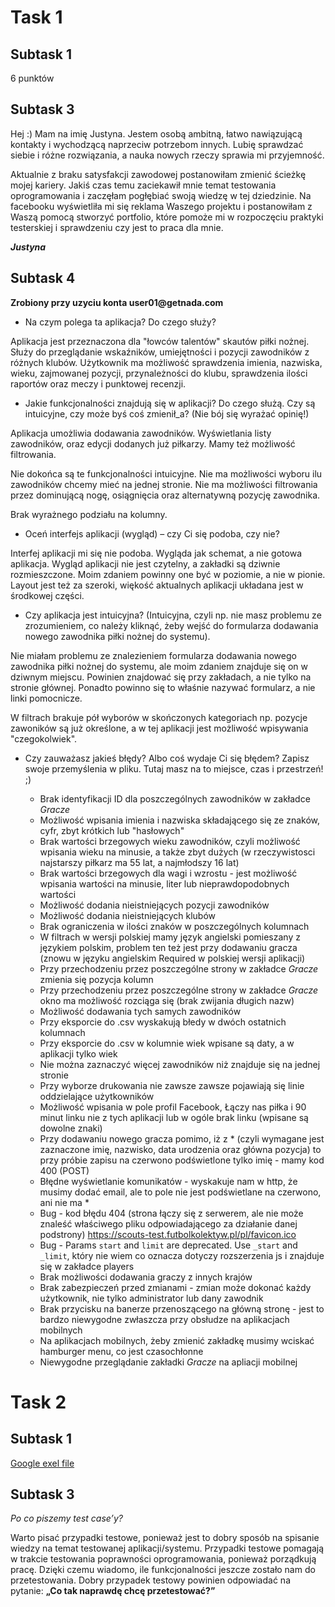 # **Task 1** 

## **Subtask 1** 

6 punktów 


## **Subtask 3** 

Hej :) Mam na imię Justyna. Jestem osobą ambitną, łatwo nawiązującą kontakty i wychodzącą naprzeciw potrzebom innych. Lubię sprawdzać siebie i różne rozwiązania, a nauka nowych rzeczy sprawia mi przyjemność.


Aktualnie z braku satysfakcji zawodowej postanowiłam zmienić ścieżkę mojej kariery. Jakiś czas temu zaciekawił mnie temat testowania oprogramowania i zaczęłam pogłębiać swoją wiedzę w tej dziedzinie. Na facebooku wyświetliła mi się reklama Waszego projektu i postanowiłam z Waszą pomocą stworzyć portfolio, które pomoże mi w rozpoczęciu praktyki testerskiej i sprawdzeniu czy jest to praca dla mnie.


__*Justyna*__ 


## **Subtask 4** 

__Zrobiony przy uzyciu konta user01@getnada.com__

* Na czym polega ta aplikacja? Do czego służy?

Aplikacja jest przeznaczona dla "łowców talentów" skautów piłki nożnej. Służy do przeglądanie wskaźników, umiejętności i pozycji zawodników z różnych klubów. Użytkownik ma możliwość sprawdzenia imienia, nazwiska, wieku, zajmowanej pozycji, przynależności do klubu, sprawdzenia ilości raportów oraz meczy i punktowej recenzji.


* Jakie funkcjonalności znajdują się w aplikacji? Do czego służą. Czy są intuicyjne, czy może byś coś zmienił_a? (Nie bój się wyrażać opinię!)

Aplikacja umożliwia dodawania zawodników. Wyświetlania listy zawodników, oraz edycji dodanych już piłkarzy. Mamy też możliwość filtrowania.

Nie dokońca są te funkcjonalności intuicyjne. Nie ma możliwości wyboru ilu zawodników chcemy mieć na jednej stronie. Nie ma możliwości filtrowania przez dominującą nogę, osiągnięcia oraz alternatywną pozycję zawodnika.

Brak wyrażnego podziału na kolumny.


* Oceń interfejs aplikacji (wygląd) – czy Ci się podoba, czy nie?

Interfej aplikacji mi się nie podoba. Wygląda jak schemat, a nie gotowa aplikacja. Wygląd aplikacji nie jest czytelny, a zakładki są dziwnie rozmieszczone. Moim zdaniem powinny one być w poziomie, a nie w pionie. Layout jest też za szeroki, więkość aktualnych aplikacji układana jest w środkowej części.

* Czy aplikacja jest intuicyjna? (Intuicyjna, czyli np. nie masz problemu ze zrozumieniem, co należy kliknąć, żeby wejść do formularza dodawania nowego zawodnika piłki nożnej do systemu).

Nie miałam problemu ze znalezieniem formularza dodawania nowego zawodnika piłki nożnej do systemu, ale moim zdaniem znajduje się on w dziwnym miejscu. Powinien znajdować się przy zakładach, a nie tylko na stronie głównej. Ponadto powinno się to właśnie nazywać formularz, a nie linki pomocnicze.

W filtrach brakuje pół wyborów w skończonych kategoriach np. pozycje zawoników są już określone, a w tej aplikacji jest możliwość wpisywania "czegokolwiek".


* Czy zauważasz jakieś błędy? Albo coś wydaje Ci się błędem? Zapisz swoje przemyślenia w pliku. Tutaj masz na to miejsce, czas i przestrzeń! ;)

  * Brak identyfikacji ID dla poszczególnych zawodników w zakładce _Gracze_
  * Możliwość wpisania imienia i nazwiska składającego się ze znaków, cyfr, zbyt krótkich lub "hasłowych"
  * Brak wartości brzegowych wieku zawodników, czyli możliwość wpisania wieku na minusie, a także zbyt dużych (w rzeczywistosci najstarszy piłkarz ma 55 lat, a najmłodszy 16 lat)
  * Brak wartości brzegowych dla wagi i wzrostu - jest możliwość wpisania wartości na minusie, liter lub nieprawdopodobnych wartości
  * Możliwość dodania nieistniejących pozycji zawodników
  * Możliwość dodania nieistniejących klubów
  * Brak ograniczenia w ilości znaków w poszczególnych kolumnach
  * W filtrach w wersji polskiej mamy język angielski pomieszany z językiem polskim, problem ten też jest przy dodawaniu gracza (znowu w języku angielskim Required w polskiej wersji aplikacji)
  * Przy przechodzeniu przez poszczególne strony w zakładce _Gracze_ zmienia się pozycja kolumn
  * Przy przechodzeniu przez poszczególne strony w zakładce _Gracze_ okno ma możliwość rozciąga się (brak zwijania długich nazw)
  * Możliwość dodawania tych samych zawodników
  * Przy eksporcie do .csv wyskakują błedy w dwóch ostatnich kolumnach
  * Przy eksporcie do .csv w kolumnie wiek wpisane są daty, a w aplikacji tylko wiek
  * Nie można zaznaczyć więcej zawodników niż znajduje się na jednej stronie
  * Przy wyborze drukowania nie zawsze zawsze pojawiają się linie oddzielające użytkowników
  * Możliwość wpisania w pole profil Facebook, Łączy nas piłka i 90 minut linku nie z tych aplikacji lub w ogóle brak linku (wpisane są dowolne znaki)
  * Przy dodawaniu nowego gracza pomimo, iż z * (czyli wymagane jest zaznaczone imię, nazwisko, data urodzenia oraz główna pozycja) to przy próbie zapisu na czerwono podświetlone tylko imię - mamy kod 400 (POST) 
  * Błędne wyświetlanie komunikatów - wyskakuje nam w http, że musimy dodać email, ale to pole nie jest podświetlane na czerwono, ani nie ma *
  * Bug - kod błędu 404 (strona łączy się z serwerem, ale nie może znaleść właściwego pliku odpowiadającego za działanie danej podstrony) https://scouts-test.futbolkolektyw.pl/pl/favicon.ico
  * Bug - Params `start` and `limit` are deprecated. Use `_start` and `_limit`, który nie wiem co oznacza dotyczy rozszerzenia js i znajduje się w zakładce players
  * Brak możliwości dodawania graczy z innych krajów
  * Brak zabezpieczeń przed zmianami - zmian może dokonać każdy użytkownik, nie tylko administrator lub dany zawodnik
  * Brak przycisku na banerze przenoszącego na główną stronę - jest to bardzo niewygodne zwłaszcza przy obsłudze na aplikacjach mobilnych
  * Na aplikacjach mobilnych, żeby zmienić zakładkę musimy wciskać hamburger menu, co jest czasochłonne
  * Niewygodne przeglądanie zakładki _Gracze_ na apliacji mobilnej


# **Task 2** 

## **Subtask 1** 

[Google exel file](http://[github.com](https://docs.google.com/spreadsheets/d/1GCCXNPcKsoPUBCMYPSMUOpLdvg_PyNnJ/edit?usp=share_link&ouid=103264474520704327668&rtpof=true&sd=true)) 

## **Subtask 3** 

*Po co piszemy test case’y?*

Warto pisać przypadki testowe, ponieważ jest to dobry sposób na spisanie wiedzy na temat testowanej aplikacji/systemu. Przypadki testowe pomagają w trakcie testowania poprawności oprogramowania, ponieważ porządkują pracę. Dzięki czemu wiadomo, ile funkcjonalności jeszcze zostało nam do przetestowania. Dobry przypadek testowy powinien odpowiadać na pytanie: __„Co tak naprawdę chcę przetestować?”__ 
